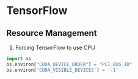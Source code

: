 # TensorFlow

## Resource Management

1. Forcing TensorFlow to use CPU
```python
import os
os.environ["CUDA_DEVICE_ORDER"] = "PCI_BUS_ID"
os.environ['CUDA_VISIBLE_DEVICES'] = '-1'
```
